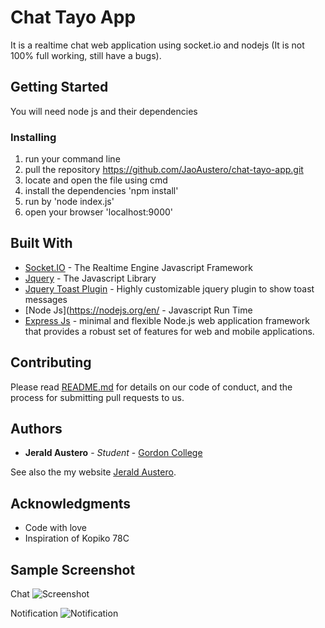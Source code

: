 # Chat Tayo App

It is a realtime chat web application using socket.io and nodejs (It is not 100% full working, still have a bugs).

## Getting Started

You will need node js and their dependencies

### Installing

1. run your command line
2. pull the repository https://github.com/JaoAustero/chat-tayo-app.git
3. locate and open the file using cmd
4. install the dependencies 'npm install'
5. run by 'node index.js'
6. open your browser 'localhost:9000'

## Built With

* [Socket.IO](https://socket.io/) - The Realtime Engine Javascript Framework
* [Jquery](https://jquery.com/) - The Javascript Library
* [Jquery Toast Plugin](https://github.com/kamranahmedse/jquery-toast-plugin) - Highly customizable jquery plugin to show toast messages
* [Node Js](https://nodejs.org/en/ - Javascript Run Time
* [Express Js](https://expressjs.com/) - minimal and flexible Node.js web application framework that provides a robust set of features for web and mobile applications. 

## Contributing

Please read [README.md](https://github.com/JaoAustero/chat-tayo-app) for details on our code of conduct, and the process for submitting pull requests to us.

## Authors

* **Jerald Austero** - *Student* - [Gordon College](https://www.facebook.com/GordonCollegeOfficial/)

See also the my website [Jerald Austero](http://www.jeraldaustero.esy.es/).

## Acknowledgments

* Code with love
* Inspiration of Kopiko 78C

## Sample Screenshot

Chat
![Screenshot](https://github.com/JaoAustero/chat-tayo-app/blob/master/public/screenshot/screenshot.png?raw=true)

Notification
![Notification](https://github.com/JaoAustero/chat-tayo-app/blob/master/public/screenshot/notification.png?raw=true)

